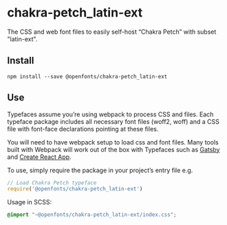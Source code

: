 
# chakra-petch_latin-ext

The CSS and web font files to easily self-host “Chakra Petch” with subset "latin-ext".

## Install

`npm install --save @openfonts/chakra-petch_latin-ext`

## Use

Typefaces assume you’re using webpack to process CSS and files. Each typeface
package includes all necessary font files (woff2, woff) and a CSS file with
font-face declarations pointing at these files.

You will need to have webpack setup to load css and font files. Many tools built
with Webpack will work out of the box with Typefaces such as [Gatsby](https://github.com/gatsbyjs/gatsby)
and [Create React App](https://github.com/facebookincubator/create-react-app).

To use, simply require the package in your project’s entry file e.g.

```javascript
// Load Chakra Petch typeface
require('@openfonts/chakra-petch_latin-ext')
```

Usage in SCSS:
```scss
@import "~@openfonts/chakra-petch_latin-ext/index.css";
```
